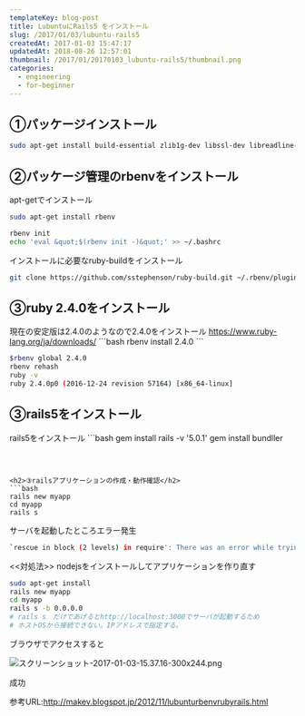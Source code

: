 ```yaml
---
templateKey: blog-post
title: LubuntuにRails5 をインストール
slug: /2017/01/03/lubuntu-rails5
createdAt: 2017-01-03 15:47:17
updatedAt: 2018-08-26 12:57:01
thumbnail: /2017/01/20170103_lubuntu-rails5/thumbnail.png
categories:
  - engineering
  - for-beginner
---
```


<h2>①パッケージインストール</h2>

```bash
sudo apt-get install build-essential zlib1g-dev libssl-dev libreadline-dev libyaml-dev libxml2-dev libxslt-dev

```

<h2>②パッケージ管理のrbenvをインストール</h2>

apt-getでインストール
```bash
sudo apt-get install rbenv
```

```bash
rbenv init
echo 'eval &quot;$(rbenv init -)&quot;' >> ~/.bashrc

```

インストールに必要なruby-buildをインストール
```bash
git clone https://github.com/sstephenson/ruby-build.git ~/.rbenv/plugins/ruby-build

```

<h2>③ruby 2.4.0をインストール</h2>
現在の安定版は2.4.0のようなので2.4.0をインストール
<a href="https://www.ruby-lang.org/ja/downloads/">https://www.ruby-lang.org/ja/downloads/</a>
```bash
rbenv install 2.4.0
```




```bash
$rbenv global 2.4.0
rbenv rehash
ruby -v
ruby 2.4.0p0 (2016-12-24 revision 57164) [x86_64-linux]

```


<h2>③rails5をインストール</h2>
rails5をインストール
```bash
gem install rails -v '5.0.1'
gem install bundller

```



<h2>③railsアプリケーションの作成・動作確認</h2>
```bash
rails new myapp
cd myapp
rails s

```

サーバを起動したところエラー発生
```bash
`rescue in block (2 levels) in require': There was an error while trying to load the gem 'uglifier'. (Bundler::GemRequireError)

```

<<対処法>>
nodejsをインストールしてアプリケーションを作り直す
```bash
sudo apt-get install
rails new myapp
cd myapp
rails s -b 0.0.0.0
# rails s　だけであげるとhttp://localhost:3000でサーバが起動するため
# ホストOSから接続できない。IPアドレスで指定する。

```


ブラウザでアクセスすると

<img class="post-image" src="https://statics.ver-1-0.net/uploads/2017/01/20170103_lubuntu-rails5/rails-helloworld.png" alt="スクリーンショット-2017-01-03-15.37.16-300x244.png"/>

成功



参考URL:<a href="http://makev.blogspot.jp/2012/11/lubunturbenvrubyrails.html">http://makev.blogspot.jp/2012/11/lubunturbenvrubyrails.html</a>
